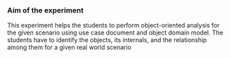 ### Aim of the experiment
This experiment helps the students to perform object-oriented analysis for the given scenario using use case document and object domain model. The students have to identify the objects, its internals, and the relationship among them for a given real world scenario
